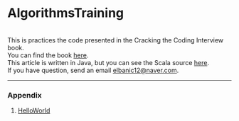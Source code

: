 # AlgorithmsTraining

</br>This is practices the code presented in the Cracking the Coding Interview book.
</br>You can find the book [here](http://www.crackingthecodinginterview.com).
</br>This article is written in Java, but you can see the Scala source [here](https://github.com/elbanic/ScalaTraining).
</br>If you have question, send an email [elbanic12@naver.com](mailto:elbanic12@naver.com).

---
### Appendix

1. [HelloWorld](https://github.com/elbanic/AlgorithmsTraining/blob/master/src/HelloWorld.java)